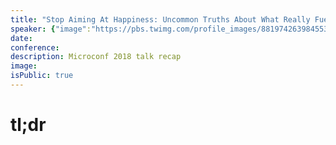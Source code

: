 ```yaml
---
title: "Stop Aiming At Happiness: Uncommon Truths About What Really Fuels Retention"
speaker: {"image":"https://pbs.twimg.com/profile_images/881974263984553984/Y7kRkDG7.jpg","name":"Anna Jacobsen 🍣","title":"Head of Customer Success + Onboarding, YouCanBook.me","bioUrl":"https://www.microconf.com/growth/speakers/anna-jacobsen/","twitter":"annagjacobsen","website":null,"location":"Minneapolis, but CA is home","description":"","verified":false}
date:
conference:
description: Microconf 2018 talk recap
image:
isPublic: true
---
```


# tl;dr

